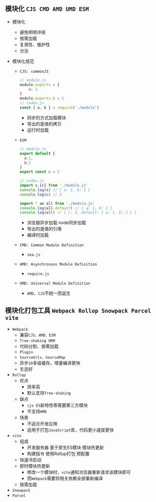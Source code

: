 ## 模块化 `CJS CMD AMD UMD ESM`

- 模块化

  - 避免明明冲突
  - 按需加载
  - 复用性、维护性
  - 分治

- 模块化规范

  - `CJS: commonJS ` 

    ```js
    // module.js
    module.exports = {
        a: 1
    }
    module.exports.b = 2
    // index.js
    const { a, b } = require('./module')
    ```

    - 同步的方式加载模块
    - 导出的是值的拷贝
    - 运行时加载

  - `ESM` 

    ```js
    // module.js
    export default {
      a:1,
      b:2
    }
    export const c = 3
    
    // index.js
    import x,{c} from './module.js'
    console.log(x) // { a: 1, b: 2 }
    console.log(c) // 3
    
    import * as all from './module.js'
    console.log(all.default) // { a: 1, b: 2 }
    console.log(all) // { c: 3, default: { a: 1, b: 2 } }
    ```

    - 浏览器异步加载 node同步加载
    - 导出的是值的引用
    - 编译时加载

  - `CMD: Common Module Definition`
    - `sea.js`

  - `AMD: Asynchronous Module Definition`
    - `require.js`

  - `UMD: Universal Module Definition`
    - `AMD`、`CJS`不统一而诞生

## 模块化打包工具 `Webpack Rollop Snowpack Parcel vite`

- `Webpack`
  - 兼容`CJS、AMD、ESM`
  - `Tree-shaking HRM`
  - 代码分割、按需加载
  - `Plugin`
  - `SourceUrls、SourceMap`
  - 异步`IO`多级缓存，增量编译更快
  - 生态好
- `Rollop`
  - 优点
    - 效率高
    - 默认支持`Tree-shaking`
  - 缺点
    - `cjs ES`新特性等需要第三方模块
    - 不支持`HMR`
  - 场景
    - 不适合开发应用
    - 适用于打包`JavaScript`库，代码更小速度更快
- `vite`
  - 组成
    - 开发服务器 基于原生ES模块 模块热更新
    - 构建指令 使用Rollup打包 预配置
  - 快速冷启动
  - 即时模块热更新
    - 修改一个模块时，`vite`通知浏览器重新请求该模块即可
    - 而`Webpack`需要将相关依赖全部重新编译
  - 按需加载
- `Snowpack`
- `Parcel`